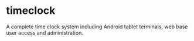 # timeclock
A complete time clock system including Android tablet terminals, web base user access and administration.
